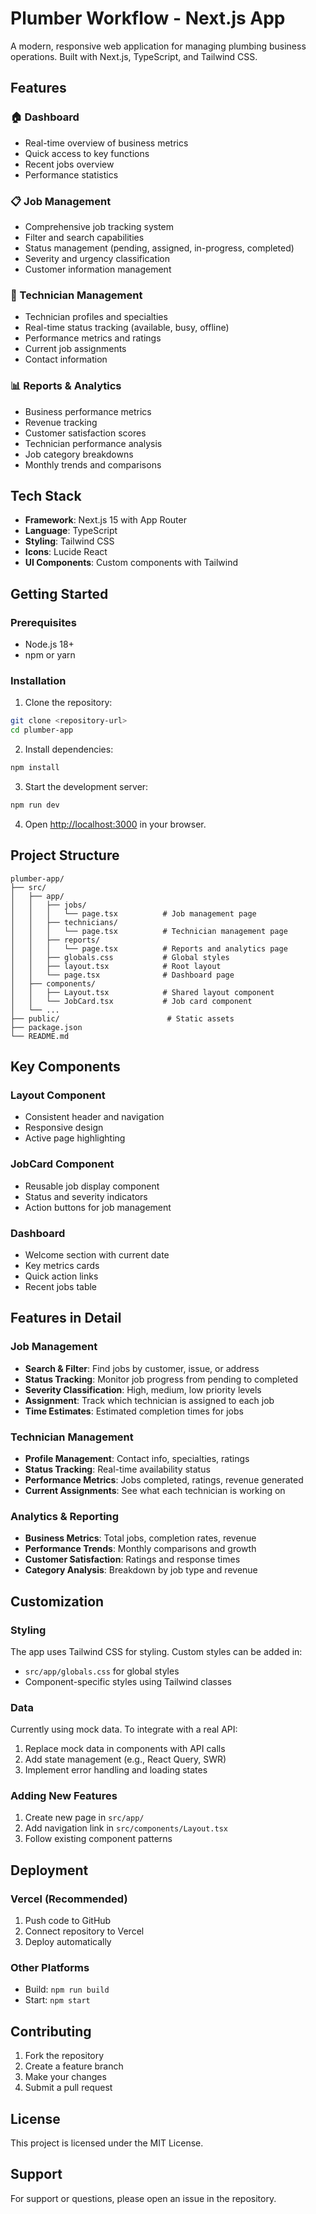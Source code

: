 # Plumber Workflow - Next.js App

A modern, responsive web application for managing plumbing business operations. Built with Next.js, TypeScript, and Tailwind CSS.

## Features

### 🏠 Dashboard
- Real-time overview of business metrics
- Quick access to key functions
- Recent jobs overview
- Performance statistics

### 📋 Job Management
- Comprehensive job tracking system
- Filter and search capabilities
- Status management (pending, assigned, in-progress, completed)
- Severity and urgency classification
- Customer information management

### 👥 Technician Management
- Technician profiles and specialties
- Real-time status tracking (available, busy, offline)
- Performance metrics and ratings
- Current job assignments
- Contact information

### 📊 Reports & Analytics
- Business performance metrics
- Revenue tracking
- Customer satisfaction scores
- Technician performance analysis
- Job category breakdowns
- Monthly trends and comparisons

## Tech Stack

- **Framework**: Next.js 15 with App Router
- **Language**: TypeScript
- **Styling**: Tailwind CSS
- **Icons**: Lucide React
- **UI Components**: Custom components with Tailwind

## Getting Started

### Prerequisites

- Node.js 18+ 
- npm or yarn

### Installation

1. Clone the repository:
```bash
git clone <repository-url>
cd plumber-app
```

2. Install dependencies:
```bash
npm install
```

3. Start the development server:
```bash
npm run dev
```

4. Open [http://localhost:3000](http://localhost:3000) in your browser.

## Project Structure

```
plumber-app/
├── src/
│   ├── app/
│   │   ├── jobs/
│   │   │   └── page.tsx          # Job management page
│   │   ├── technicians/
│   │   │   └── page.tsx          # Technician management page
│   │   ├── reports/
│   │   │   └── page.tsx          # Reports and analytics page
│   │   ├── globals.css           # Global styles
│   │   ├── layout.tsx            # Root layout
│   │   └── page.tsx              # Dashboard page
│   ├── components/
│   │   ├── Layout.tsx            # Shared layout component
│   │   └── JobCard.tsx           # Job card component
│   └── ...
├── public/                        # Static assets
├── package.json
└── README.md
```

## Key Components

### Layout Component
- Consistent header and navigation
- Responsive design
- Active page highlighting

### JobCard Component
- Reusable job display component
- Status and severity indicators
- Action buttons for job management

### Dashboard
- Welcome section with current date
- Key metrics cards
- Quick action links
- Recent jobs table

## Features in Detail

### Job Management
- **Search & Filter**: Find jobs by customer, issue, or address
- **Status Tracking**: Monitor job progress from pending to completed
- **Severity Classification**: High, medium, low priority levels
- **Assignment**: Track which technician is assigned to each job
- **Time Estimates**: Estimated completion times for jobs

### Technician Management
- **Profile Management**: Contact info, specialties, ratings
- **Status Tracking**: Real-time availability status
- **Performance Metrics**: Jobs completed, ratings, revenue generated
- **Current Assignments**: See what each technician is working on

### Analytics & Reporting
- **Business Metrics**: Total jobs, completion rates, revenue
- **Performance Trends**: Monthly comparisons and growth
- **Customer Satisfaction**: Ratings and response times
- **Category Analysis**: Breakdown by job type and revenue

## Customization

### Styling
The app uses Tailwind CSS for styling. Custom styles can be added in:
- `src/app/globals.css` for global styles
- Component-specific styles using Tailwind classes

### Data
Currently using mock data. To integrate with a real API:
1. Replace mock data in components with API calls
2. Add state management (e.g., React Query, SWR)
3. Implement error handling and loading states

### Adding New Features
1. Create new page in `src/app/`
2. Add navigation link in `src/components/Layout.tsx`
3. Follow existing component patterns

## Deployment

### Vercel (Recommended)
1. Push code to GitHub
2. Connect repository to Vercel
3. Deploy automatically

### Other Platforms
- Build: `npm run build`
- Start: `npm start`

## Contributing

1. Fork the repository
2. Create a feature branch
3. Make your changes
4. Submit a pull request

## License

This project is licensed under the MIT License.

## Support

For support or questions, please open an issue in the repository.
